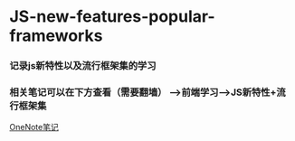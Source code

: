 # JS-new-features-popular-frameworks
### 记录js新特性以及流行框架集的学习
### 相关笔记可以在下方查看（需要翻墙）  -->前端学习-->JS新特性+流行框架集
[OneNote笔记](https://1drv.ms/u/s!AsRmC2wcOgkJgXkLnjhnEKVvR9x1)
